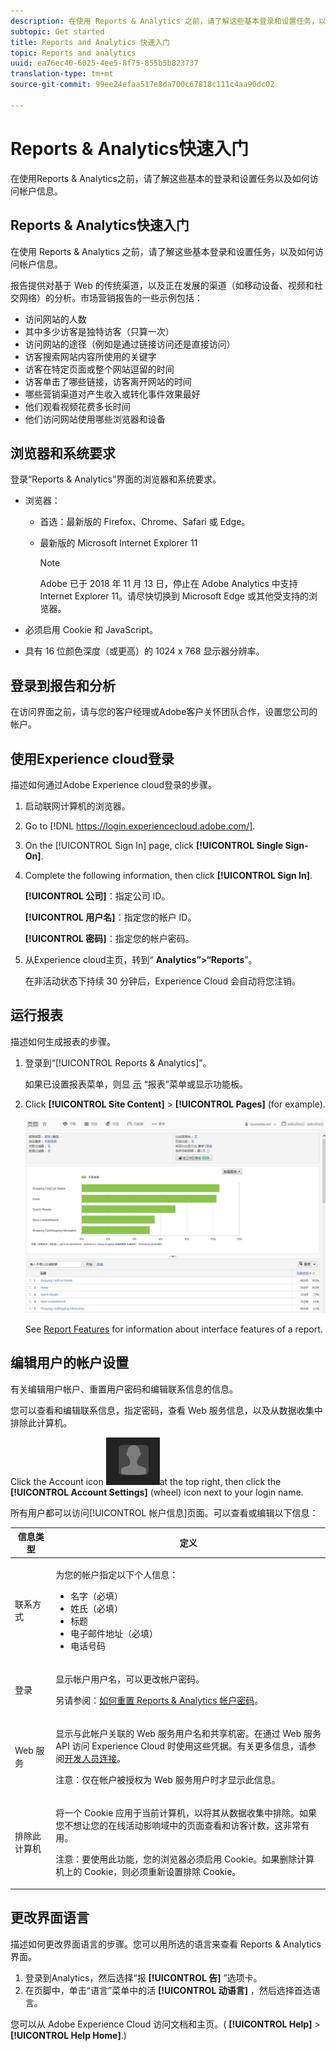 ```yaml
---
description: 在使用 Reports & Analytics 之前，请了解这些基本登录和设置任务，以及如何访问帐户信息。
subtopic: Get started
title: Reports and Analytics 快速入门
topic: Reports and analytics
uuid: ea76ec40-6025-4ee5-8f75-855b5b823737
translation-type: tm+mt
source-git-commit: 99ee24efaa517e8da700c67818c111c4aa90dc02

---
```



# Reports &amp; Analytics快速入门

在使用Reports &amp; Analytics之前，请了解这些基本的登录和设置任务以及如何访问帐户信息。

## Reports &amp; Analytics快速入门

在使用 Reports &amp; Analytics 之前，请了解这些基本登录和设置任务，以及如何访问帐户信息。

报告提供对基于 Web 的传统渠道，以及正在发展的渠道（如移动设备、视频和社交网络）的分析。市场营销报告的一些示例包括：

* 访问网站的人数
* 其中多少访客是独特访客（只算一次）
* 访问网站的途径（例如是通过链接访问还是直接访问）
* 访客搜索网站内容所使用的关键字
* 访客在特定页面或整个网站逗留的时间
* 访客单击了哪些链接，访客离开网站的时间
* 哪些营销渠道对产生收入或转化事件效果最好
* 他们观看视频花费多长时间
* 他们访问网站使用哪些浏览器和设备

## 浏览器和系统要求

登录“Reports &amp; Analytics”界面的浏览器和系统要求。

* 浏览器：

   * 首选：最新版的 Firefox、Chrome、Safari 或 Edge。
   * 最新版的 Microsoft Internet Explorer 11

      >[!NOTE]
      >
      >Adobe 已于 2018 年 11 月 13 日，停止在 Adobe Analytics 中支持 Internet Explorer 11。请尽快切换到 Microsoft Edge 或其他受支持的浏览器。

* 必须启用 Cookie 和 JavaScript。
* 具有 16 位颜色深度（或更高）的 1024 x 768 显示器分辨率。

## 登录到报告和分析

在访问界面之前，请与您的客户经理或Adobe客户关怀团队合作，设置您公司的帐户。

## 使用Experience cloud登录

描述如何通过Adobe Experience cloud登录的步骤。

1. 启动联网计算机的浏览器。
1. Go to [!DNL https://login.experiencecloud.adobe.com/].
1. On the [!UICONTROL Sign In] page, click **[!UICONTROL Single Sign-On]**.
1. Complete the following information, then click **[!UICONTROL Sign In]**.

   **[!UICONTROL 公司]**：指定公司 ID。

   **[!UICONTROL 用户名]**：指定您的帐户 ID。

   **[!UICONTROL 密码]**：指定您的帐户密码。
1. 从Experience cloud主页，转到“ **Analytics”&gt;“Reports**”。

   在非活动状态下持续 30 分钟后，Experience Cloud 会自动将您注销。

## 运行报表

描述如何生成报表的步骤。

1. 登录到“[!UICONTROL Reports &amp; Analytics]”。

   如果已设置报表菜单，则显 [示](/help/analyze/reports-analytics/dashboard.md) “报表”菜单或显示功能板。

1. Click **[!UICONTROL Site Content]** &gt; **[!UICONTROL Pages]** (for example).

   ![](assets/pages_report.png)

   See [Report Features](/help/analyze/reports-analytics/overview/report-overview.md) for information about interface features of a report.

## 编辑用户的帐户设置

有关编辑用户帐户、重置用户密码和编辑联系信息的信息。

您可以查看和编辑联系信息，指定密码，查看 Web 服务信息，以及从数据收集中排除此计算机。

Click the Account icon ![](assets/account.png)at the top right, then click the **[!UICONTROL Account Settings]** (wheel) icon next to your login name.

所有用户都可以访问[!UICONTROL 帐户信息]页面。可以查看或编辑以下信息：

<table id="table_58F5D292485F45F9902B372E4E1E3103"> 
 <thead> 
  <tr> 
   <th colname="col1" class="entry"> 信息类型 </th> 
   <th colname="col2" class="entry"> 定义 </th> 
  </tr> 
 </thead>
 <tbody> 
  <tr> 
   <td> <p>联系方式 </p> </td> 
   <td> <p>为您的帐户指定以下个人信息： </p> 
    <ul id="ul_7925E35904EB47E3AC648FA80A09EF91"> 
     <li id="li_CDD8D7B73A1D4C78A41FF02BD0E5E788">名字（必填） </li> 
     <li id="li_7255F50ABFFA4EE8A0A9D04F92BE432D">姓氏（必填） </li> 
     <li id="li_3DF6107291CC4D46AAA0E4A13D59128F">标题 </li> 
     <li id="li_B5BE95E0FE594939A2D4C6680A6B8BDD">电子邮件地址（必填） </li> 
     <li id="li_B764239241CE4F1CA74F77D796E7AB1D">电话号码 </li> 
    </ul> </td> 
  </tr> 
  <tr> 
   <td> <p> 登录 </p> </td> 
   <td> <p>显示帐户用户名，可以更改帐户密码。 </p> <p>另请参阅：<a href="https://helpx.adobe.com/analytics/kb/How-to-Reset-Report-and-analytics-password.html"  >如何重置 Reports &amp; Analytics 帐户密码</a>。 </p> </td> 
  </tr> 
  <tr> 
   <td> <p>Web 服务 </p> </td> 
   <td> <p>显示与此帐户关联的 Web 服务用户名和共享机密。在通过 Web 服务 API 访问 Experience Cloud 时使用这些凭据。有关更多信息，请参阅<a href="https://marketing.adobe.com/developer"  >开发人员连接</a>。 </p> <p> <p>注意：仅在帐户被授权为 Web 服务用户时才显示此信息。 </p> </p> </td> 
  </tr> 
  <tr> 
   <td> <p> 排除此计算机 </p> </td> 
   <td> <p>将一个 Cookie 应用于当前计算机，以将其从数据收集中排除。如果您不想让您的在线活动影响域中的页面查看和访客计数，这非常有用。 </p> <p> <p>注意：要使用此功能，您的浏览器必须启用 Cookie。如果删除计算机上的 Cookie，则必须重新设置排除 Cookie。 </p> </p> </td> 
  </tr> 
 </tbody> 
</table>

## 更改界面语言

描述如何更改界面语言的步骤。您可以用所选的语言来查看 Reports &amp; Analytics 界面。

1. 登录到Analytics，然后选择“报 **[!UICONTROL 告]** ”选项卡。
1. 在页脚中，单击“语言”菜单中的活 **[!UICONTROL 动语言]** ，然后选择首选语言。

您可以从 Adobe Experience Cloud 访问文档和主页。( **[!UICONTROL Help]** &gt; **[!UICONTROL Help Home]**.)
